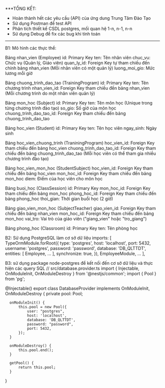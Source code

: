 ***TỔNG KẾT:
  - Hoàn thành hết các yêu cầu (API) của ứng dung Trung Tâm Đào Tạo
  - Sử dụng Postman để test API
  - Phân tích thiết kế CSDL postgres, mối quan hệ 1-n, n-1, n-n
  - Sử dụng Debug để fix các bug khi tính toán
***

B1: Mô hình các thực thể:

  Bảng nhan_vien (Employee)
    id: Primary Key
    ten: Tên nhân viên
    chuc_vu: Chức vụ (Quản lý, Giáo viên)
    quan_ly_id: Foreign Key tự tham chiếu đến chính bảng nhan_vien (Mỗi nhân viên có một quản lý)
    luong_moi_gio: Mức lương mỗi giờ
    
  Bảng chuong_trinh_dao_tao (TrainingProgram)
    id: Primary Key
    ten: Tên chương trình
    nhan_vien_id: Foreign Key tham chiếu đến bảng nhan_vien (Mỗi chương trình do một nhân viên quản lý)

  Bảng mon_hoc (Subject)
    id: Primary Key
    ten: Tên môn học (Unique trong từng chương trình đào tạo)
    so_gio: Số giờ của môn học
    chuong_trinh_dao_tao_id: Foreign Key tham chiếu đến bảng chuong_trinh_dao_tao
    
  Bảng hoc_vien (Student)
    id: Primary Key
    ten: Tên học viên
    ngay_sinh: Ngày sinh
    
  Bảng hoc_vien_chuong_trinh (TraniningProgram)
    hoc_vien_id: Foreign Key tham chiếu đến bảng hoc_vien
    chuong_trinh_dao_tao_id: Foreign Key tham chiếu đến bảng chuong_trinh_dao_tao
    (Mỗi học viên có thể tham gia nhiều chương trình đào tạo)
    
  Bảng hoc_vien_mon_hoc (StudentSubject)
    hoc_vien_id: Foreign Key tham chiếu đến bảng hoc_vien
    mon_hoc_id: Foreign Key tham chiếu đến bảng mon_hoc
    diem: Điểm của học viên cho môn học
    
  Bảng buoi_hoc (ClassSession)
    id: Primary Key
    mon_hoc_id: Foreign Key tham chiếu đến bảng mon_hoc
    phong_hoc_id: Foreign Key tham chiếu đến bảng phong_hoc
    thoi_gian: Thời gian buổi học (2 giờ)
    
  Bảng giao_vien_mon_hoc (SubjectTeacher)
    giao_vien_id: Foreign Key tham chiếu đến bảng nhan_vien
    mon_hoc_id: Foreign Key tham chiếu đến bảng mon_hoc
    vai_tro: Vai trò của giáo viên ("giang_vien" hoặc "tro_giang")
    
  Bảng phong_hoc (Classroom)
    id: Primary Key
    ten: Tên phòng học

B2: Sử dụng PostgreSQL làm cơ sở dữ liệu
  imports: [
    TypeOrmModule.forRoot({
      type: 'postgres',
            host: 'localhost',
            port: 5432,
            username: 'postgres',
            password: 'password',
            database: 'DB_QLTTDT',
            entities: [
                Employee,
                ...
            ],
            synchronize: true,
    }),
    EmployeeModule,
    ...
  ],

B3: sử dụng package node-postgres để kết nối đến cơ sở dữ liệu và thực hiện các query SQL
  // src/database.provider.ts
  import { Injectable, OnModuleInit, OnModuleDestroy } from '@nestjs/common';
  import { Pool } from 'pg';

  @Injectable()
  export class DatabaseProvider implements OnModuleInit, OnModuleDestroy {
      private pool: Pool;

      onModuleInit() {
          this.pool = new Pool({
              user: "postgres",
              host: 'localhost',
              database: 'DB_QLTTDT',
              password: "password",
              port: 5432,
          });
      }

      onModuleDestroy() {
          this.pool.end();
      }

      getPool() {
          return this.pool;
      }
  }
